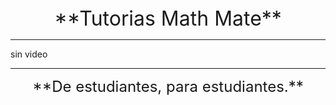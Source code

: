 <div style="text-align: center; font-size: 32px;">
**Tutorias Math Mate**
</div>


---

sin  video

---

<div style="text-align: center; font-size: 24px;">
**De estudiantes, para estudiantes.**
</div>



